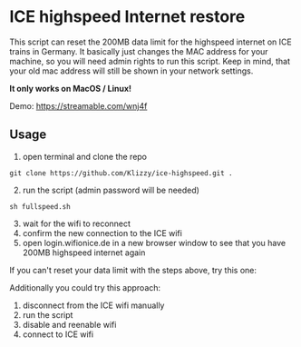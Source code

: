 # ICE highspeed Internet restore

This script can reset the 200MB data limit for the highspeed internet on ICE trains in Germany.
It basically just changes the MAC address for your machine, so you will need admin rights to run this script.
Keep in mind, that your old mac address will still be shown in your network settings. 

**It only works on MacOS / Linux!**

Demo: https://streamable.com/wnj4f

## Usage

1. open terminal and clone the repo
```
git clone https://github.com/Klizzy/ice-highspeed.git .
```

2. run the script (admin password will be needed)
```
sh fullspeed.sh
```

3. wait for the wifi to reconnect
4. confirm the new connection to the ICE wifi
5. open login.wifionice.de in a new browser window to see that you have 200MB highspeed internet again

If you can't reset your data limit with the steps above, try this one:

Additionally you could try this approach:

1. disconnect from the ICE wifi manually
2. run the script
3. disable and reenable wifi
4. connect to ICE wifi
